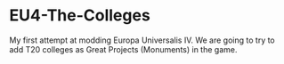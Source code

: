 # EU4-The-Colleges
My first attempt at modding Europa Universalis IV. We are going to try to add T20 colleges as Great Projects (Monuments) in the game.
